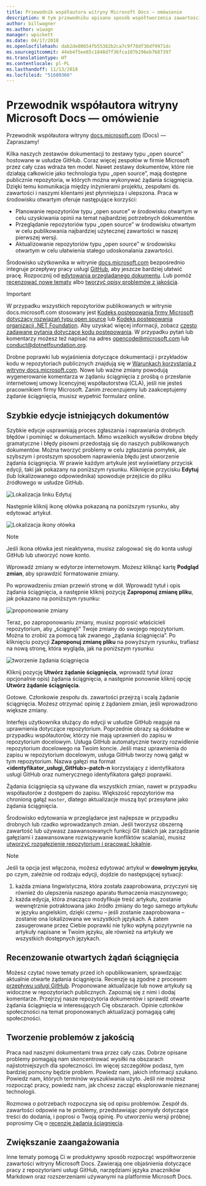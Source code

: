 ```yaml
---
title: Przewodnik współautora witryny Microsoft Docs — omówienie
description: W tym przewodniku opisano sposób współtworzenia zawartości witryny dokumentacji firmy Microsoft, docs.microsoft.com.
author: billwagner
ms.author: wiwagn
manager: wpickett
ms.date: 04/17/2018
ms.openlocfilehash: dab2de80654fb55382b2ca7c9f78df36df9971dc
ms.sourcegitcommit: 44eb4f5ee65c1848d7f36fca107b296eb7687397
ms.translationtype: HT
ms.contentlocale: pl-PL
ms.lasthandoff: 11/13/2018
ms.locfileid: "51609366"
---
```

# <a name="microsoft-docs-contributor-guide-overview"></a>Przewodnik współautora witryny Microsoft Docs — omówienie

Przewodnik współautora witryny [docs.microsoft.com](https://docs.microsoft.com) (Docs) — Zapraszamy!

Kilka naszych zestawów dokumentacji to zestawy typu „open source” hostowane w usłudze GitHub. Coraz więcej zespołów w firmie Microsoft przez cały czas wdraża ten model. Nawet zestawy dokumentów, które nie działają całkowicie jako technologia typu „open source”, mają dostępne publicznie repozytoria, w których można wykonywać żądania ściągnięcia. Dzięki temu komunikacja między inżynierami projektu, zespołami ds. zawartości i naszymi klientami jest płynniejsza i ulepszona. Praca w środowisku otwartym oferuje następujące korzyści:

- Planowanie repozytoriów typu „open source” w środowisku otwartym w celu uzyskiwania opinii na temat najbardziej potrzebnych dokumentów.
- Przeglądanie repozytoriów typu „open source” w środowisku otwartym w celu publikowania najbardziej użytecznej zawartości w naszej pierwszej wersji.
- Aktualizowanie repozytoriów typu „open source” w środowisku otwartym w celu ułatwienia stałego udoskonalania zawartości.

Środowisko użytkownika w witrynie [docs.microsoft.com](https://docs.microsoft.com) bezpośrednio integruje przepływy pracy usługi [GitHub](https://github.com), aby jeszcze bardziej ułatwić pracę. Rozpocznij od [edytowania przeglądanego dokumentu](#quick-edits-to-existing-documents). Lub pomóż [recenzować nowe tematy](#review-open-prs) albo [tworzyć opisy problemów z jakością](#create-quality-issues).

> [!IMPORTANT]
> W przypadku wszystkich repozytoriów publikowanych w witrynie docs.microsoft.com stosowany jest [Kodeks postępowania firmy Microsoft dotyczący rozwiązań typu open source](https://opensource.microsoft.com/codeofconduct/) lub [Kodeks postępowania organizacji .NET Foundation](https://dotnetfoundation.org/code-of-conduct). Aby uzyskać więcej informacji, zobacz [często zadawane pytania dotyczące kodu postępowania](https://opensource.microsoft.com/codeofconduct/faq/). W przypadku pytań lub komentarzy możesz też napisać na adres [opencode@microsoft.com](mailto:opencode@microsoft.com) lub [conduct@dotnetfoundation.org](mailto:conduct@dotnetfoundation.org).<br>
>
> Drobne poprawki lub wyjaśnienia dotyczące dokumentacji i przykładów kodu w repozytoriach publicznych znajdują się w [Warunkach korzystania z witryny docs.microsoft.com](https://docs.microsoft.com/legal/termsofuse). Nowe lub ważne zmiany powodują wygenerowanie komentarza w żądaniu ściągnięcia z prośbą o przesłanie internetowej umowy licencyjnej współautorstwa (CLA), jeśli nie jesteś pracownikiem firmy Microsoft. Zanim zrecenzujemy lub zaakceptujemy żądanie ściągnięcia, musisz wypełnić formularz online.

## <a name="quick-edits-to-existing-documents"></a>Szybkie edycje istniejących dokumentów

Szybkie edycje usprawniają proces zgłaszania i naprawiania drobnych błędów i pominięć w dokumentach. Mimo wszelkich wysiłków drobne błędy gramatyczne i błędy pisowni przedostają się do naszych publikowanych dokumentów. Można tworzyć problemy w celu zgłaszania pomyłek, ale szybszym i prostszym sposobem naprawienia błędu jest utworzenie żądania ściągnięcia. W prawie każdym artykule jest wyświetlany przycisk edycji, taki jak pokazany na poniższym rysunku. Kliknięcie przycisku **Edytuj** (lub lokalizowanego odpowiednika) spowoduje przejście do pliku źródłowego w usłudze GitHub.

![Lokalizacja linku Edytuj](./media/index/edit-article.png)

Następnie kliknij ikonę ołówka pokazaną na poniższym rysunku, aby edytować artykuł.

![Lokalizacja ikony ołówka](./media/index/editicon.png)

> [!NOTE]
> Jeśli ikona ołówka jest nieaktywna, musisz zalogować się do konta usługi GitHub lub utworzyć nowe konto.

Wprowadź zmiany w edytorze internetowym. Możesz kliknąć kartę **Podgląd zmian**, aby sprawdzić formatowanie zmiany.

Po wprowadzeniu zmian przewiń stronę w dół. Wprowadź tytuł i opis żądania ściągnięcia, a następnie kliknij pozycję **Zaproponuj zmianę pliku**, jak pokazano na poniższym rysunku:

![proponowanie zmiany](./media/index/submit-pull-request.png)

Teraz, po zaproponowaniu zmiany, musisz poprosić właścicieli repozytorium, aby „ściągnęli” Twoje zmiany do swojego repozytorium. Można to zrobić za pomocą tak zwanego „żądania ściągnięcia”. Po kliknięciu pozycji **Zaproponuj zmianę pliku** na powyższym rysunku, trafiasz na nową stronę, która wygląda, jak na poniższym rysunku:

![tworzenie żądania ściągnięcia](media/index/create-pull-request.png)

Kliknij pozycję **Utwórz żądanie ściągnięcia**, wprowadź tytuł (oraz opcjonalnie opis) żądania ściągnięcia, a następnie ponownie kliknij opcję **Utwórz żądanie ściągnięcia**.

Gotowe. Członkowie zespołu ds. zawartości przejrzą i scalą żądanie ściągnięcia. Możesz otrzymać opinię z żądaniem zmian, jeśli wprowadzono większe zmiany.

Interfejs użytkownika służący do edycji w usłudze GitHub reaguje na uprawnienia dotyczące repozytorium. Poprzednie obrazy są dokładne w przypadku współautorów, którzy nie mają uprawnień do zapisu w repozytorium docelowym. Usługa GitHub automatycznie tworzy rozwidlenie repozytorium docelowego na Twoim koncie. Jeśli masz uprawnienia do zapisu w repozytorium docelowym, usługa GitHub tworzy nową gałąź w tym repozytorium. Nazwa gałęzi ma format **\<identyfikator_usługi_GitHub\>-patch-n** korzystający z identyfikatora usługi GitHub oraz numerycznego identyfikatora gałęzi poprawki.

Żądania ściągnięcia są używane dla wszystkich zmian, nawet w przypadku współautorów z dostępem do zapisu. Większość repozytoriów ma chronioną gałąź `master`, dlatego aktualizacje muszą być przesyłane jako żądania ściągnięcia.

Środowisko edytowania w przeglądarce jest najlepsze w przypadku drobnych lub rzadko wprowadzanych zmian. Jeśli tworzysz obszerną zawartość lub używasz zaawansowanych funkcji Git (takich jak zarządzanie gałęziami i zaawansowane rozwiązywanie konfliktów scalania), musisz [utworzyć rozgałęzienie repozytorium i pracować lokalnie](how-to-write-workflows-major.md).

> [!NOTE]
> Jeśli ta opcja jest włączona, możesz edytować artykuł w **dowolnym języku**, po czym, zależnie od rodzaju edycji, dojdzie do następującej sytuacji:
> 1. każda zmiana lingwistyczna, która została zaaprobowana, przyczyni się również do ulepszenia naszego aparatu tłumaczenia maszynowego;
> 2. każda edycja, która znacząco modyfikuje treść artykułu, zostanie wewnętrznie potraktowana jako źródło zmiany do tego samego artykułu w języku angielskim, dzięki czemu – jeśli zostanie zaaprobowana – zostanie ona lokalizowana we wszystkich językach.
> A zatem zasugerowane przez Ciebie poprawki nie tylko wpłyną pozytywnie na artykuły napisane w Twoim języku, ale również na artykuły we wszystkich dostępnych językach.

## <a name="review-open-prs"></a>Recenzowanie otwartych żądań ściągnięcia

Możesz czytać nowe tematy przed ich opublikowaniem, sprawdzając aktualnie otwarte żądania ściągnięcia. Recenzje są zgodne z procesem [przepływu usługi GitHub](https://guides.github.com/introduction/flow/). Proponowane aktualizacje lub nowe artykuły są widoczne w repozytoriach publicznych. Zapoznaj się z nimi i dodaj komentarze. Przejrzyj nasze repozytoria dokumentów i sprawdź otwarte żądania ściągnięcia w interesujących Cię obszarach. Opinie członków społeczności na temat proponowanych aktualizacji pomagają całej społeczności.

## <a name="create-quality-issues"></a>Tworzenie problemów z jakością

Praca nad naszymi dokumentami trwa przez cały czas. Dobrze opisane problemy pomagają nam skoncentrować wysiłki na obszarach najistotniejszych dla społeczności. Im więcej szczegółów podasz, tym bardziej pomocny będzie problem. Powiedz nam, jakich informacji szukano. Powiedz nam, których terminów wyszukiwania użyto. Jeśli nie możesz rozpocząć pracy, powiedz nam, jak chcesz zacząć eksplorowanie nieznanej technologii.

Rozmowa o potrzebach rozpoczyna się od opisu problemów. Zespół ds. zawartości odpowie na te problemy, przedstawiając pomysły dotyczące treści do dodania, i poprosi o Twoją opinię. Po utworzeniu wersji próbnej poprosimy Cię o [recenzję żądania ściągnięcia](#review-open-prs).

## <a name="get-more-involved"></a>Zwiększanie zaangażowania

Inne tematy pomogą Ci w produktywny sposób rozpocząć współtworzenie zawartości witryny Microsoft Docs. Zawierają one objaśnienia dotyczące pracy z repozytoriami usługi GitHub, narzędziami języka znaczników Markdown oraz rozszerzeniami używanymi na platformie Microsoft Docs.
